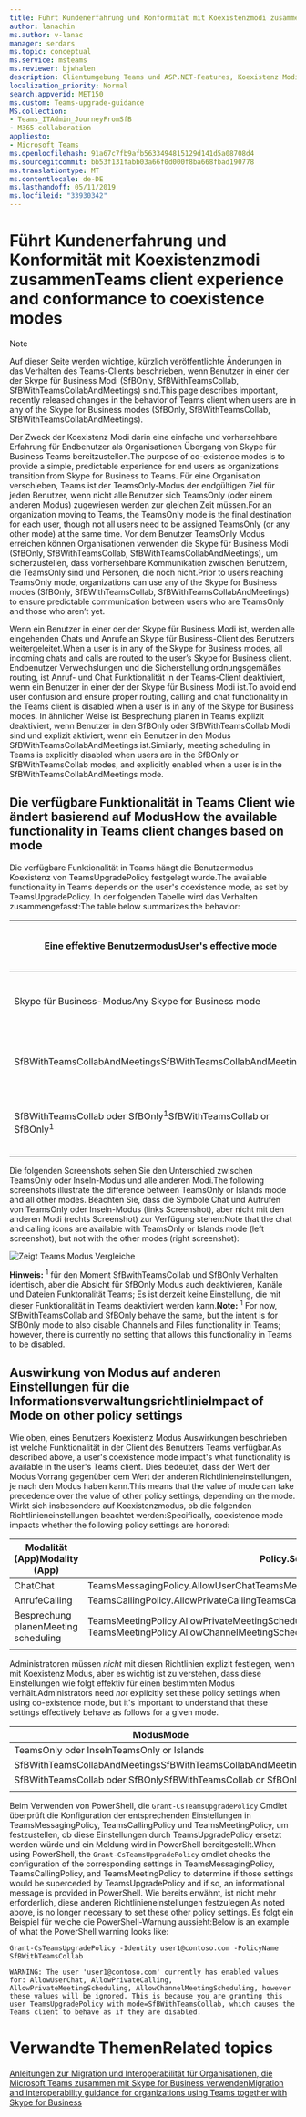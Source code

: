```yaml
---
title: Führt Kundenerfahrung und Konformität mit Koexistenzmodi zusammen
author: lanachin
ms.author: v-lanac
manager: serdars
ms.topic: conceptual
ms.service: msteams
ms.reviewer: bjwhalen
description: Clientumgebung Teams und ASP.NET-Features, Koexistenz Modi
localization_priority: Normal
search.appverid: MET150
ms.custom: Teams-upgrade-guidance
MS.collection:
- Teams_ITAdmin_JourneyFromSfB
- M365-collaboration
appliesto:
- Microsoft Teams
ms.openlocfilehash: 91a67c7fb9afb5633494815129d141d5a08708d4
ms.sourcegitcommit: bb53f131fabb03a66f0d000f8ba668fbad190778
ms.translationtype: MT
ms.contentlocale: de-DE
ms.lasthandoff: 05/11/2019
ms.locfileid: "33930342"
---
```

<a name="about-upgrade-basic"></a>

# <a name="teams-client-experience-and-conformance-to-coexistence-modes"></a><span data-ttu-id="7710b-103">Führt Kundenerfahrung und Konformität mit Koexistenzmodi zusammen</span><span class="sxs-lookup"><span data-stu-id="7710b-103">Teams client experience and conformance to coexistence modes</span></span>

> [!NOTE]
> <span data-ttu-id="7710b-104">Auf dieser Seite werden wichtige, kürzlich veröffentlichte Änderungen in das Verhalten des Teams-Clients beschrieben, wenn Benutzer in einer der der Skype für Business Modi (SfBOnly, SfBWithTeamsCollab, SfBWithTeamsCollabAndMeetings) sind.</span><span class="sxs-lookup"><span data-stu-id="7710b-104">This page describes important, recently released changes in the behavior of Teams client when users are in any of the Skype for Business modes (SfBOnly, SfBWithTeamsCollab, SfBWithTeamsCollabAndMeetings).</span></span>


<span data-ttu-id="7710b-105">Der Zweck der Koexistenz Modi darin eine einfache und vorhersehbare Erfahrung für Endbenutzer als Organisationen Übergang von Skype für Business Teams bereitzustellen.</span><span class="sxs-lookup"><span data-stu-id="7710b-105">The purpose of co-existence modes is to provide a simple, predictable experience for end users as organizations transition from Skype for Business to Teams.</span></span>  <span data-ttu-id="7710b-106">Für eine Organisation verschieben, Teams ist der TeamsOnly-Modus der endgültigen Ziel für jeden Benutzer, wenn nicht alle Benutzer sich TeamsOnly (oder einem anderen Modus) zugewiesen werden zur gleichen Zeit müssen.</span><span class="sxs-lookup"><span data-stu-id="7710b-106">For an organization moving to Teams, the TeamsOnly mode is the final destination for each user, though not all users need to be assigned TeamsOnly (or any other mode) at the same time.</span></span>  <span data-ttu-id="7710b-107">Vor dem Benutzer TeamsOnly Modus erreichen können Organisationen verwenden die Skype für Business Modi (SfBOnly, SfBWithTeamsCollab, SfBWithTeamsCollabAndMeetings), um sicherzustellen, dass vorhersehbare Kommunikation zwischen Benutzern, die TeamsOnly sind und Personen, die noch nicht.</span><span class="sxs-lookup"><span data-stu-id="7710b-107">Prior to users reaching TeamsOnly mode, organizations can use any of the Skype for Business modes (SfBOnly, SfBWithTeamsCollab, SfBWithTeamsCollabAndMeetings) to ensure predictable communication between users who are TeamsOnly and those who aren’t yet.</span></span> 

<span data-ttu-id="7710b-108">Wenn ein Benutzer in einer der der Skype für Business Modi ist, werden alle eingehenden Chats und Anrufe an Skype für Business-Client des Benutzers weitergeleitet.</span><span class="sxs-lookup"><span data-stu-id="7710b-108">When a user is in any of the Skype for Business modes, all incoming chats and calls are routed to the user’s Skype for Business client.</span></span> <span data-ttu-id="7710b-109">Endbenutzer Verwechslungen und die Sicherstellung ordnungsgemäßes routing, ist Anruf- und Chat Funktionalität in der Teams-Client deaktiviert, wenn ein Benutzer in einer der der Skype für Business Modi ist.</span><span class="sxs-lookup"><span data-stu-id="7710b-109">To avoid end user confusion and ensure proper routing, calling and chat functionality in the Teams client is disabled when a user is in any of the Skype for Business modes.</span></span> <span data-ttu-id="7710b-110">In ähnlicher Weise ist Besprechung planen in Teams explizit deaktiviert, wenn Benutzer in den SfBOnly oder SfBWithTeamsCollab Modi sind und explizit aktiviert, wenn ein Benutzer in den Modus SfBWithTeamsCollabAndMeetings ist.</span><span class="sxs-lookup"><span data-stu-id="7710b-110">Similarly, meeting scheduling in Teams is explicitly disabled when users are in the SfBOnly or SfBWithTeamsCollab modes, and explicitly enabled when a user is in the SfBWithTeamsCollabAndMeetings mode.</span></span>   

## <a name="how-the-available-functionality-in-teams-client-changes-based-on-mode"></a><span data-ttu-id="7710b-111">Die verfügbare Funktionalität in Teams Client wie ändert basierend auf Modus</span><span class="sxs-lookup"><span data-stu-id="7710b-111">How the available functionality in Teams client changes based on mode</span></span>
<span data-ttu-id="7710b-112">Die verfügbare Funktionalität in Teams hängt die Benutzermodus Koexistenz von TeamsUpgradePolicy festgelegt wurde.</span><span class="sxs-lookup"><span data-stu-id="7710b-112">The available functionality in Teams depends on the user's coexistence mode, as set by TeamsUpgradePolicy.</span></span> <span data-ttu-id="7710b-113">In der folgenden Tabelle wird das Verhalten zusammengefasst:</span><span class="sxs-lookup"><span data-stu-id="7710b-113">The table below summarizes the  behavior:</span></span>

|<span data-ttu-id="7710b-114">Eine effektive Benutzermodus</span><span class="sxs-lookup"><span data-stu-id="7710b-114">User's effective mode</span></span>|<span data-ttu-id="7710b-115">Erleben Sie die Teams-Client</span><span class="sxs-lookup"><span data-stu-id="7710b-115">Experience in Teams client</span></span>|
|---|---|
|<span data-ttu-id="7710b-116">Skype für Business-Modus</span><span class="sxs-lookup"><span data-stu-id="7710b-116">Any Skype for Business mode</span></span>|<span data-ttu-id="7710b-117">Anruf- und Chat sind deaktiviert.</span><span class="sxs-lookup"><span data-stu-id="7710b-117">Calling and Chat are disabled.</span></span>|
|<span data-ttu-id="7710b-118">SfBWithTeamsCollabAndMeetings</span><span class="sxs-lookup"><span data-stu-id="7710b-118">SfBWithTeamsCollabAndMeetings</span></span>|<span data-ttu-id="7710b-119">Besprechung planen, ist verfügbar</span><span class="sxs-lookup"><span data-stu-id="7710b-119">Meeting scheduling is available</span></span>|
|<span data-ttu-id="7710b-120">SfBWithTeamsCollab oder SfBOnly<sup>1</sup></span><span class="sxs-lookup"><span data-stu-id="7710b-120">SfBWithTeamsCollab or SfBOnly<sup>1</sup></span></span>|<span data-ttu-id="7710b-121">Besprechung planen ist nicht verfügbar</span><span class="sxs-lookup"><span data-stu-id="7710b-121">Meeting scheduling is not available</span></span>|
|||

<span data-ttu-id="7710b-122">Die folgenden Screenshots sehen Sie den Unterschied zwischen TeamsOnly oder Inseln-Modus und alle anderen Modi.</span><span class="sxs-lookup"><span data-stu-id="7710b-122">The following screenshots illustrate the difference between TeamsOnly or Islands mode and all other modes.</span></span> <span data-ttu-id="7710b-123">Beachten Sie, dass die Symbole Chat und Aufrufen von TeamsOnly oder Inseln-Modus (links Screenshot), aber nicht mit den anderen Modi (rechts Screenshot) zur Verfügung stehen:</span><span class="sxs-lookup"><span data-stu-id="7710b-123">Note that the chat and calling icons are available with TeamsOnly or Islands mode (left screenshot), but not with the other modes (right screenshot):</span></span>

![Zeigt Teams Modus Vergleiche](media/teams-mode-comparison.png)


 
<span data-ttu-id="7710b-125">**Hinweis:**
<sup>1</sup> für den Moment SfBwithTeamsCollab und SfBOnly Verhalten identisch, aber die Absicht für SfBOnly Modus auch deaktivieren, Kanäle und Dateien Funktonalität Teams; Es ist derzeit keine Einstellung, die mit dieser Funktionalität in Teams deaktiviert werden kann.</span><span class="sxs-lookup"><span data-stu-id="7710b-125">**Note:**
<sup>1</sup> For now, SfBwithTeamsCollab and SfBOnly behave the same, but the intent is for SfBOnly mode to also disable Channels and Files functionality in Teams; however, there is currently no setting that allows this functionality in Teams to be disabled.</span></span>


## <a name="impact-of-mode-on-other-policy-settings"></a><span data-ttu-id="7710b-126">Auswirkung von Modus auf anderen Einstellungen für die Informationsverwaltungsrichtlinie</span><span class="sxs-lookup"><span data-stu-id="7710b-126">Impact of Mode on other policy settings</span></span>
<span data-ttu-id="7710b-127">Wie oben, eines Benutzers Koexistenz Modus Auswirkungen beschrieben ist welche Funktionalität in der Client des Benutzers Teams verfügbar.</span><span class="sxs-lookup"><span data-stu-id="7710b-127">As described above, a user's coexistence mode impact's what functionality is available in the user's Teams client.</span></span> <span data-ttu-id="7710b-128">Dies bedeutet, dass der Wert der Modus Vorrang gegenüber dem Wert der anderen Richtlinieneinstellungen, je nach den Modus haben kann.</span><span class="sxs-lookup"><span data-stu-id="7710b-128">This means that the value of mode can take precedence over the value of other policy settings, depending on the mode.</span></span> <span data-ttu-id="7710b-129">Wirkt sich insbesondere auf Koexistenzmodus, ob die folgenden Richtlinieneinstellungen beachtet werden:</span><span class="sxs-lookup"><span data-stu-id="7710b-129">Specifically,  coexistence mode impacts whether the following policy settings are honored:</span></span>

|<span data-ttu-id="7710b-130">**Modalität (App)**</span><span class="sxs-lookup"><span data-stu-id="7710b-130">**Modality (App)**</span></span>|<span data-ttu-id="7710b-131">**Policy.Setting**</span><span class="sxs-lookup"><span data-stu-id="7710b-131">**Policy.Setting**</span></span>|
|---|---|
|<span data-ttu-id="7710b-132">Chat</span><span class="sxs-lookup"><span data-stu-id="7710b-132">Chat</span></span>|<span data-ttu-id="7710b-133">TeamsMessagingPolicy.AllowUserChat</span><span class="sxs-lookup"><span data-stu-id="7710b-133">TeamsMessagingPolicy.AllowUserChat</span></span>|
|<span data-ttu-id="7710b-134">Anrufe</span><span class="sxs-lookup"><span data-stu-id="7710b-134">Calling</span></span>|<span data-ttu-id="7710b-135">TeamsCallingPolicy.AllowPrivateCalling</span><span class="sxs-lookup"><span data-stu-id="7710b-135">TeamsCallingPolicy.AllowPrivateCalling</span></span>|
|<span data-ttu-id="7710b-136">Besprechung planen</span><span class="sxs-lookup"><span data-stu-id="7710b-136">Meeting scheduling</span></span>|<span data-ttu-id="7710b-137">TeamsMeetingPolicy.AllowPrivateMeetingScheduling</span><span class="sxs-lookup"><span data-stu-id="7710b-137">TeamsMeetingPolicy.AllowPrivateMeetingScheduling</span></span></br><span data-ttu-id="7710b-138">TeamsMeetingPolicy.AllowChannelMeetingScheduling</span><span class="sxs-lookup"><span data-stu-id="7710b-138">TeamsMeetingPolicy.AllowChannelMeetingScheduling</span></span>|
|||

<span data-ttu-id="7710b-139">Administratoren müssen *nicht* mit diesen Richtlinien explizit festlegen, wenn mit Koexistenz Modus, aber es wichtig ist zu verstehen, dass diese Einstellungen wie folgt effektiv für einen bestimmten Modus verhält.</span><span class="sxs-lookup"><span data-stu-id="7710b-139">Administrators need *not* explicitly set these policy settings when using co-existence mode, but it's important to understand that these settings effectively behave as follows for a given mode.</span></span> 

|<span data-ttu-id="7710b-140">Modus</span><span class="sxs-lookup"><span data-stu-id="7710b-140">Mode</span></span>|<span data-ttu-id="7710b-141">AllowUserChat</span><span class="sxs-lookup"><span data-stu-id="7710b-141">AllowUserChat</span></span>|<span data-ttu-id="7710b-142">AllowPrivateCalling</span><span class="sxs-lookup"><span data-stu-id="7710b-142">AllowPrivateCalling</span></span>|<span data-ttu-id="7710b-143">AllowPrivateMeetingScheduling</span><span class="sxs-lookup"><span data-stu-id="7710b-143">AllowPrivateMeetingScheduling</span></span>|<span data-ttu-id="7710b-144">AllowChannelMeetingScheduling</span><span class="sxs-lookup"><span data-stu-id="7710b-144">AllowChannelMeetingScheduling</span></span>|
|---|---|---|---|---|
|<span data-ttu-id="7710b-145">TeamsOnly oder Inseln</span><span class="sxs-lookup"><span data-stu-id="7710b-145">TeamsOnly or Islands</span></span>|<span data-ttu-id="7710b-146">Aktiviert</span><span class="sxs-lookup"><span data-stu-id="7710b-146">Enabled</span></span>|<span data-ttu-id="7710b-147">Aktiviert</span><span class="sxs-lookup"><span data-stu-id="7710b-147">Enabled</span></span>|<span data-ttu-id="7710b-148">Aktiviert</span><span class="sxs-lookup"><span data-stu-id="7710b-148">Enabled</span></span>|<span data-ttu-id="7710b-149">Aktiviert</span><span class="sxs-lookup"><span data-stu-id="7710b-149">Enabled</span></span>|
|<span data-ttu-id="7710b-150">SfBWithTeamsCollabAndMeetings</span><span class="sxs-lookup"><span data-stu-id="7710b-150">SfBWithTeamsCollabAndMeetings</span></span>|<span data-ttu-id="7710b-151">Deaktiviert</span><span class="sxs-lookup"><span data-stu-id="7710b-151">Disabled</span></span>|<span data-ttu-id="7710b-152">Deaktiviert</span><span class="sxs-lookup"><span data-stu-id="7710b-152">Disabled</span></span>|<span data-ttu-id="7710b-153">Aktiviert</span><span class="sxs-lookup"><span data-stu-id="7710b-153">Enabled</span></span>|<span data-ttu-id="7710b-154">Aktiviert</span><span class="sxs-lookup"><span data-stu-id="7710b-154">Enabled</span></span>|
|<span data-ttu-id="7710b-155">SfBWithTeamsCollab oder SfBOnly</span><span class="sxs-lookup"><span data-stu-id="7710b-155">SfBWithTeamsCollab or SfBOnly</span></span>|<span data-ttu-id="7710b-156">Deaktiviert</span><span class="sxs-lookup"><span data-stu-id="7710b-156">Disabled</span></span>|<span data-ttu-id="7710b-157">Deaktiviert</span><span class="sxs-lookup"><span data-stu-id="7710b-157">Disabled</span></span>|<span data-ttu-id="7710b-158">Deaktiviert</span><span class="sxs-lookup"><span data-stu-id="7710b-158">Disabled</span></span>|<span data-ttu-id="7710b-159">Deaktiviert</span><span class="sxs-lookup"><span data-stu-id="7710b-159">Disabled</span></span>|
||||||

<span data-ttu-id="7710b-160">Beim Verwenden von PowerShell, die `Grant-CsTeamsUpgradePolicy` Cmdlet überprüft die Konfiguration der entsprechenden Einstellungen in TeamsMessagingPolicy, TeamsCallingPolicy und TeamsMeetingPolicy, um festzustellen, ob diese Einstellungen durch TeamsUpgradePolicy ersetzt werden würde und ein Meldung wird in PowerShell bereitgestellt.</span><span class="sxs-lookup"><span data-stu-id="7710b-160">When using PowerShell, the `Grant-CsTeamsUpgradePolicy` cmdlet checks the configuration of the corresponding settings in TeamsMessagingPolicy, TeamsCallingPolicy, and TeamsMeetingPolicy to determine if those settings would be superceded by TeamsUpgradePolicy and if so, an informational message is provided in PowerShell.</span></span>  <span data-ttu-id="7710b-161">Wie bereits erwähnt, ist nicht mehr erforderlich, diese anderen Richtlinieneinstellungen festzulegen.</span><span class="sxs-lookup"><span data-stu-id="7710b-161">As noted above,  is no longer necessary to set these other policy settings.</span></span> <span data-ttu-id="7710b-162">Es folgt ein Beispiel für welche die PowerShell-Warnung aussieht:</span><span class="sxs-lookup"><span data-stu-id="7710b-162">Below is an example of what the PowerShell warning looks like:</span></span>

`Grant-CsTeamsUpgradePolicy -Identity user1@contoso.com -PolicyName SfBWithTeamsCollab`

`WARNING: The user 'user1@contoso.com' currently has enabled values for: AllowUserChat, AllowPrivateCalling, AllowPrivateMeetingScheduling, AllowChannelMeetingScheduling, however these values will be ignored. This is because you are granting this user TeamsUpgradePolicy with mode=SfBWithTeamsCollab, which causes the Teams client to behave as if they are disabled.`



# <a name="related-topics"></a><span data-ttu-id="7710b-163">Verwandte Themen</span><span class="sxs-lookup"><span data-stu-id="7710b-163">Related topics</span></span>

[<span data-ttu-id="7710b-164">Anleitungen zur Migration und Interoperabilität für Organisationen, die Microsoft Teams zusammen mit Skype for Business verwenden</span><span class="sxs-lookup"><span data-stu-id="7710b-164">Migration and interoperability guidance for organizations using Teams together with Skype for Business</span></span>](https://docs.microsoft.com/en-us/microsoftteams/migration-interop-guidance-for-teams-with-skype)




